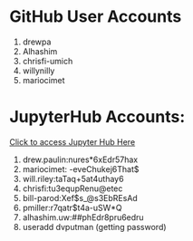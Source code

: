 # GitHub User Accounts
1. drewpa
2. Alhashim
4. chrisfi-umich
4. willynilly
5. mariocimet

# JupyterHub Accounts:
[Click to access Jupyter Hub Here](https://srs1.cgi.missouri.edu/hub/login)
1. drew.paulin:nures*6xEdr57hax
2. mariocimet: -eveChukej6That$
3. will.riley:taTaq+5at4uthay6
4. chrisfi:tu3equpRenu@etec 
5. bill-parod:Xef$s_@s3EbREsAd
6. pmiller:r7qatr$t4a-uSW*Q
7. alhashim.uw:##phEdr8pru6edru
8. useradd dvputman (getting password)
